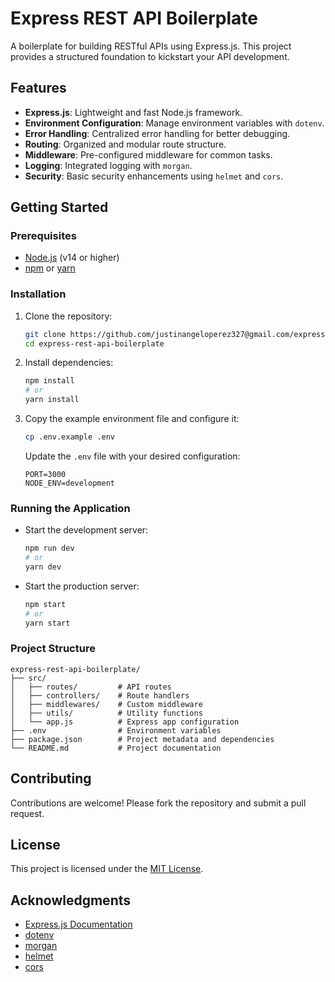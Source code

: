 # Express REST API Boilerplate

A boilerplate for building RESTful APIs using Express.js. This project provides a structured foundation to kickstart your API development.

## Features

- **Express.js**: Lightweight and fast Node.js framework.
- **Environment Configuration**: Manage environment variables with `dotenv`.
- **Error Handling**: Centralized error handling for better debugging.
- **Routing**: Organized and modular route structure.
- **Middleware**: Pre-configured middleware for common tasks.
- **Logging**: Integrated logging with `morgan`.
- **Security**: Basic security enhancements using `helmet` and `cors`.

## Getting Started

### Prerequisites

- [Node.js](https://nodejs.org/) (v14 or higher)
- [npm](https://www.npmjs.com/) or [yarn](https://yarnpkg.com/)

### Installation

1. Clone the repository:

   ```bash
   git clone https://github.com/justinangeloperez327@gmail.com/express-rest-api-boilerplate.git
   cd express-rest-api-boilerplate
   ```

2. Install dependencies:

   ```bash
   npm install
   # or
   yarn install
   ```

3. Copy the example environment file and configure it:

   ```bash
   cp .env.example .env
   ```

   Update the `.env` file with your desired configuration:

   ```env
   PORT=3000
   NODE_ENV=development
   ```

### Running the Application

- Start the development server:

  ```bash
  npm run dev
  # or
  yarn dev
  ```

- Start the production server:

  ```bash
  npm start
  # or
  yarn start
  ```

### Project Structure

```
express-rest-api-boilerplate/
├── src/
│   ├── routes/         # API routes
│   ├── controllers/    # Route handlers
│   ├── middlewares/    # Custom middleware
│   ├── utils/          # Utility functions
│   └── app.js          # Express app configuration
├── .env                # Environment variables
├── package.json        # Project metadata and dependencies
└── README.md           # Project documentation
```

## Contributing

Contributions are welcome! Please fork the repository and submit a pull request.

## License

This project is licensed under the [MIT License](LICENSE).

## Acknowledgments

- [Express.js Documentation](https://expressjs.com/)
- [dotenv](https://github.com/motdotla/dotenv)
- [morgan](https://github.com/expressjs/morgan)
- [helmet](https://github.com/helmetjs/helmet)
- [cors](https://github.com/expressjs/cors)
